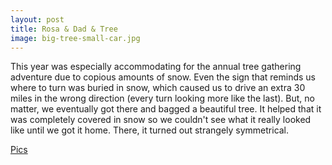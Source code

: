 ```yaml
---
layout: post
title: Rosa & Dad & Tree
image: big-tree-small-car.jpg
---
```


This year was especially accommodating for the annual tree gathering adventure
due to copious amounts of snow. Even the sign that reminds us where to turn was
buried in snow, which caused us to drive an extra 30 miles in the wrong
direction (every turn looking more like the last). But, no matter, we eventually
got there and bagged a beautiful tree. It helped that it was completely covered
in snow so we couldn't see what it really looked like until we got it home.
There, it turned out strangely symmetrical.

[Pics](https://goo.gl/photos/w5guL4LTBGGiyQU8A)
